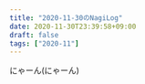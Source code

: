 ```yaml
---
title: "2020-11-30のNagiLog"
date: 2020-11-30T23:39:58+09:00
draft: false
tags: ["2020-11"]
---
```


にゃーん(にゃーん)

